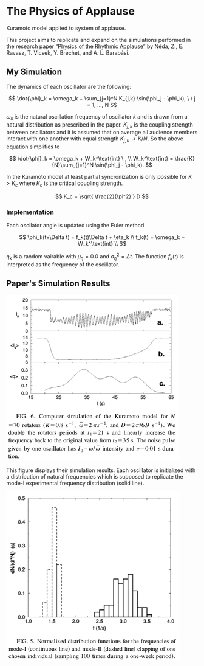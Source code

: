 # The Physics of Applause

Kuramoto model applied to system of applause.

This project aims to replicate and expand on the simulations performed in the research paper [“Physics of the Rhythmic Applause”](http://journals.aps.org/pre/abstract/10.1103/PhysRevE.61.6987) by Néda, Z., E. Ravasz, T. Vicsek, Y. Brechet, and A. L. Barabási.

## My Simulation

The dynamics of each oscillator are the following:

$$
\dot{\phi}_k = \omega_k + \sum_{j=1}^N K_{j,k} \sin(\phi_j - \phi_k), \ \ j = 1, ..., N
$$

$\omega_k$ is the natural oscillation frequency of oscillator $k$ and is drawn from a natural distribution as prescribed in the paper.  $K_{j,k}$ is the coupling strength between oscillators and it is assumed that on average all audience members interact with one another with equal strength $K_{j,k} \to K/N$. So the above equation simplifies to

$$
\dot{\phi}_k = \omega_k + W_k^\text{int} \ , \\
W_k^\text{int} = \frac{K}{N}\sum_{j=1}^N \sin(\phi_j - \phi_k).
$$

In the Kuramoto model at least partial syncronization is only possible for $K>K_c$ where $K_c$ is the critical coupling strength.

$$
K_c = \sqrt{ \frac{2}{\pi^2} } D
$$

### Implementation

Each oscilator angle is updated using the Euler method.

$$
\phi_k(t+\Delta t) = f_k(t)\Delta t + \eta_k \\
f_k(t) = \omega_k + W_k^\text{int} \\
$$

$\eta_k$ is a random vairable with $\mu_\eta = 0.0$ and $\sigma_\eta^2 = \Delta t$. The function $f_k(t)$ is interpreted as the frequency of the oscillator.

## Paper's Simulation Results

![fig](./fig/paper_fig6.png)

This figure displays their simulation results. Each oscillator is initialized with a distribution of natural frequencies which is supposed to replicate the mode-I experimental frequency distribution (solid line).

![fig](./fig/paper_fig5.png)